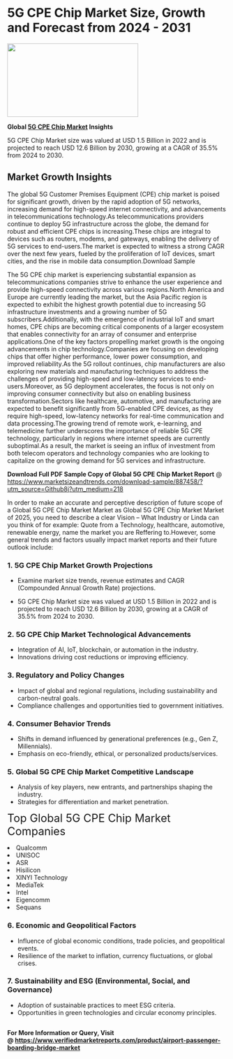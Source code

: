 <H1>5G CPE Chip Market Size, Growth and Forecast from 2024 - 2031</H1><img class="aligncenter size-medium wp-image-584254" src="https://thirdeyenews.in/wp-content/uploads/2024/09/Global-Market-Research-300x168.jpeg" alt="" width="300" height="168" /><p><strong>Global&nbsp;<a href="https://www.marketsizeandtrends.com/download-sample/887458/?utm_source=Github8j?utm_medium=218">5G CPE Chip Market</a> Insights</strong></p><p>5G CPE Chip Market size was valued at USD 1.5 Billion in 2022 and is projected to reach USD 12.6 Billion by 2030, growing at a CAGR of 35.5% from 2024 to 2030.</p><p><h2>Market Growth Insights</h2> <p>The global 5G Customer Premises Equipment (CPE) chip market is poised for significant growth, driven by the rapid adoption of 5G networks, increasing demand for high-speed internet connectivity, and advancements in telecommunications technology.As telecommunications providers continue to deploy 5G infrastructure across the globe, the demand for robust and efficient CPE chips is increasing.These chips are integral to devices such as routers, modems, and gateways, enabling the delivery of 5G services to end-users.The market is expected to witness a strong CAGR over the next few years, fueled by the proliferation of IoT devices, smart cities, and the rise in mobile data consumption.Download Sample</p> <p>The 5G CPE chip market is experiencing substantial expansion as telecommunications companies strive to enhance the user experience and provide high-speed connectivity across various regions.North America and Europe are currently leading the market, but the Asia Pacific region is expected to exhibit the highest growth potential due to increasing 5G infrastructure investments and a growing number of 5G subscribers.Additionally, with the emergence of industrial IoT and smart homes, CPE chips are becoming critical components of a larger ecosystem that enables connectivity for an array of consumer and enterprise applications.One of the key factors propelling market growth is the ongoing advancements in chip technology.Companies are focusing on developing chips that offer higher performance, lower power consumption, and improved reliability.As the 5G rollout continues, chip manufacturers are also exploring new materials and manufacturing techniques to address the challenges of providing high-speed and low-latency services to end-users.Moreover, as 5G deployment accelerates, the focus is not only on improving consumer connectivity but also on enabling business transformation.Sectors like healthcare, automotive, and manufacturing are expected to benefit significantly from 5G-enabled CPE devices, as they require high-speed, low-latency networks for real-time communication and data processing.The growing trend of remote work, e-learning, and telemedicine further underscores the importance of reliable 5G CPE technology, particularly in regions where internet speeds are currently suboptimal.As a result, the market is seeing an influx of investment from both telecom operators and technology companies who are looking to capitalize on the growing demand for 5G services and infrastructure.</p><p><span class=""><strong>Download Full PDF Sample Copy of Global 5G CPE Chip Market Report</strong> @ <a href="https://www.marketsizeandtrends.com/download-sample/887458/?utm_source=Github8j?utm_medium=218" target="_blank">https://www.marketsizeandtrends.com/download-sample/887458/?utm_source=Github8j?utm_medium=218</a></span></p><p>In order to make an accurate and perceptive description of future scope of a Global&nbsp;5G CPE Chip Market Market as Global&nbsp;5G CPE Chip Market Market of 2025, you need to describe a clear Vision &ndash; What Industry or Linda can you think of for example: Quote from a Technology, healthcare, automotive, renewable energy, name the market you are Reffering to.However, some general trends and factors usually impact market reports and their future outlook include:</p><h3>1.&nbsp;<strong>5G CPE Chip Market Growth Projections</strong></h3><ul><li>Examine market size trends, revenue estimates and CAGR (Compounded Annual Growth Rate) projections.</li><li><p>5G CPE Chip Market size was valued at USD 1.5 Billion in 2022 and is projected to reach USD 12.6 Billion by 2030, growing at a CAGR of 35.5% from 2024 to 2030.</p></li></ul><h3>2.&nbsp;<strong>5G CPE Chip Market Technological Advancements</strong></h3><ul><li>Integration of AI, IoT, blockchain, or automation in the industry.</li><li>Innovations driving cost reductions or improving efficiency.</li></ul><h3>3.&nbsp;<strong>Regulatory and Policy Changes</strong></h3><ul><li>Impact of global and regional regulations, including sustainability and carbon-neutral goals.</li><li>Compliance challenges and opportunities tied to government initiatives.</li></ul><h3>4.&nbsp;<strong>Consumer Behavior Trends</strong></h3><ul><li>Shifts in demand influenced by generational preferences (e.g., Gen Z, Millennials).</li><li>Emphasis on eco-friendly, ethical, or personalized products/services.</li></ul><h3>5.&nbsp;<strong>Global 5G CPE Chip Market Competitive Landscape</strong></h3><ul><li>Analysis of key players, new entrants, and partnerships shaping the industry.</li><li>Strategies for differentiation and market penetration.</li></ul><p data-pm-slice="1 1 []"><span style="color: inherit; font-family: inherit; font-size: 25px;">Top Global 5G CPE Chip Market Companies</span></p><div class="" data-test-id=""><p><li>Qualcomm</li><li> UNISOC</li><li> ASR</li><li> Hisilicon</li><li> XINYI Technology</li><li> MediaTek</li><li> Intel</li><li> Eigencomm</li><li> Sequans</li></p></div><h3>6.&nbsp;<strong>Economic and Geopolitical Factors</strong></h3><ul><li>Influence of global economic conditions, trade policies, and geopolitical events.</li><li>Resilience of the market to inflation, currency fluctuations, or global crises.</li></ul><h3>7.&nbsp;<strong>Sustainability and ESG (Environmental, Social, and Governance)</strong></h3><ul><li>Adoption of sustainable practices to meet ESG criteria.</li><li>Opportunities in green technologies and circular economy principles.</li></ul><h2><strong style="font-size: 14px;">For More Information or Query, Visit @&nbsp;</strong><a style="background-color: #ffffff; font-size: 14px;" href="https://www.marketsizeandtrends.com/report/5g-cpe-chip-market/" target="_blank">https://www.verifiedmarketreports.com/product/airport-passenger-boarding-bridge-market</a></h2>